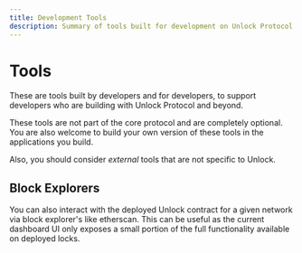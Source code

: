 ```yaml
---
title: Development Tools
description: Summary of tools built for development on Unlock Protocol.
---
```

# Tools

These are tools built by developers and for developers, to support developers who are building with Unlock Protocol and beyond.

These tools are not part of the core protocol and are completely optional. You are also welcome to build your own version of these tools in the applications you build.

Also, you should consider _external_ tools that are not specific to Unlock.

## Block Explorers

You can also interact with the deployed Unlock contract for a given network via block explorer's like etherscan. This can be useful as the current dashboard UI only exposes a small portion of the full functionality available on deployed locks.
